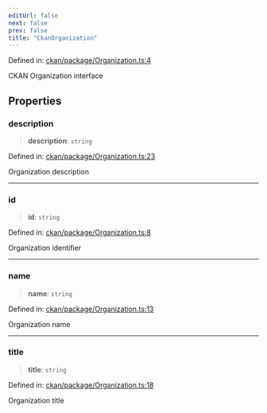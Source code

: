 ```yaml
---
editUrl: false
next: false
prev: false
title: "CkanOrganization"
---
```


Defined in: [ckan/package/Organization.ts:4](https://github.com/datisthq/dpkit/blob/5891634de8175d14853313e208ffbae144fd78eb/ckan/package/Organization.ts#L4)

CKAN Organization interface

## Properties

### description

> **description**: `string`

Defined in: [ckan/package/Organization.ts:23](https://github.com/datisthq/dpkit/blob/5891634de8175d14853313e208ffbae144fd78eb/ckan/package/Organization.ts#L23)

Organization description

***

### id

> **id**: `string`

Defined in: [ckan/package/Organization.ts:8](https://github.com/datisthq/dpkit/blob/5891634de8175d14853313e208ffbae144fd78eb/ckan/package/Organization.ts#L8)

Organization identifier

***

### name

> **name**: `string`

Defined in: [ckan/package/Organization.ts:13](https://github.com/datisthq/dpkit/blob/5891634de8175d14853313e208ffbae144fd78eb/ckan/package/Organization.ts#L13)

Organization name

***

### title

> **title**: `string`

Defined in: [ckan/package/Organization.ts:18](https://github.com/datisthq/dpkit/blob/5891634de8175d14853313e208ffbae144fd78eb/ckan/package/Organization.ts#L18)

Organization title
